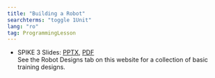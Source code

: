 ```yaml
---
title: "Building a Robot"
searchterms: "toggle 1Unit"
lang: "ro"
tag: ProgrammingLesson
---
```

 <ul>
 <li class="ng-binding">SPIKE 3 Slides:
 <a href="PyProgrammingLessons/BuildingARobot (rom).pptx">PPTX</a>,
 <a href="PyProgrammingLessons/BuildingARobot (rom).pdf">PDF</a>
<br>
See the Robot Designs tab on this website for a collection of basic training designs.
 </li>
 </ul>
